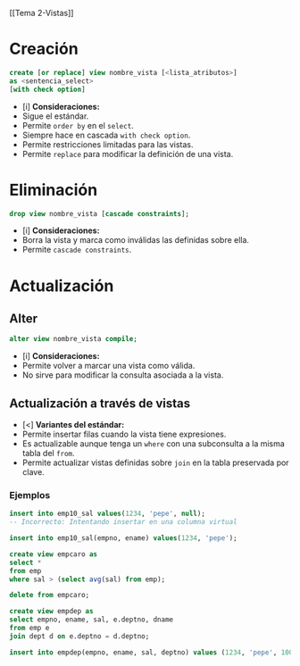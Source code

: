 [[Tema 2-Vistas]]

# Creación
```sql
create [or replace] view nombre_vista [<lista_atributos>]
as <sentencia_select>
[with check option]
```

+ [i] **Consideraciones:**
+ Sigue el estándar.
+ Permite `order by` en el `select`.
+ Siempre hace en cascada `with check option`.
+ Permite restricciones limitadas para las vistas.
+ Permite `replace` para modificar la definición de una vista.

# Eliminación
```sql
drop view nombre_vista [cascade constraints];
```

+ [i] **Consideraciones:**
+ Borra la vista y marca como inválidas las definidas sobre ella.
+ Permite `cascade constraints`.

# Actualización
## Alter
```sql
alter view nombre_vista compile;
```

+ [i] **Consideraciones:**
+ Permite volver a marcar una vista como válida.
+ No sirve para modificar la consulta asociada a la vista.

## Actualización a través de vistas
+ [<] **Variantes del estándar:**
+ Permite insertar filas cuando la vista tiene expresiones.
+ Es actualizable aunque tenga un `where` con una subconsulta a la misma tabla del `from`.
+ Permite actualizar vistas definidas sobre `join` en la tabla preservada por clave.

### Ejemplos
```sql
insert into emp10_sal values(1234, 'pepe', null);
-- Incorrecto: Intentando insertar en una columna virtual 
```

```sql
insert into emp10_sal(empno, ename) values(1234, 'pepe');
```

```sql
create view empcaro as
select * 
from emp
where sal > (select avg(sal) from emp);

delete from empcaro;
```

```sql
create view empdep as
select empno, ename, sal, e.deptno, dname
from emp e 
join dept d on e.deptno = d.deptno;

insert into empdep(empno, ename, sal, deptno) values (1234, 'pepe', 1000, 10);
```
